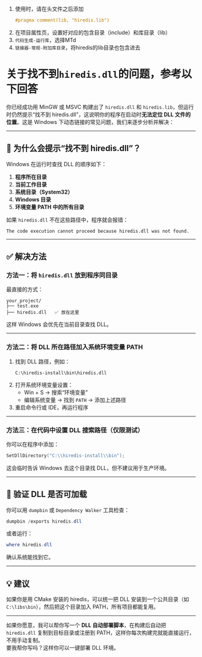 1. 使用时，请在头文件之后添加
   ```cpp
   #pragma comment(lib, "hiredis.lib")
   ```
2. 在项目属性页，设置好对应的包含目录（include）和库目录（lib）
3. `代码生成-运行库`，选择MTd
4. `链接器-常规-附加库目录`，将hiredis的lib目录也包含进去
# 关于找不到`hiredis.dll`的问题，参考以下回答
你已经成功用 MinGW 或 MSVC 构建出了 `hiredis.dll` 和 `hiredis.lib`，但运行时仍然提示“找不到 hiredis.dll”，这说明你的程序在启动时**无法定位 DLL 文件的位置**。这是 Windows 下动态链接的常见问题，我们来逐步分析并解决：

---

## 🧠 为什么会提示“找不到 hiredis.dll”？

Windows 在运行时查找 DLL 的顺序如下：

1. **程序所在目录**
2. **当前工作目录**
3. **系统目录（System32）**
4. **Windows 目录**
5. **环境变量 PATH 中的所有目录**

如果 `hiredis.dll` 不在这些路径中，程序就会报错：  
```
The code execution cannot proceed because hiredis.dll was not found.
```

---

## ✅ 解决方法

### 方法一：将 `hiredis.dll` 放到程序同目录
最直接的方式：

```plaintext
your_project/
├── test.exe
├── hiredis.dll   ✅ 放在这里
```

这样 Windows 会优先在当前目录查找 DLL。

---

### 方法二：将 DLL 所在路径加入系统环境变量 PATH

1. 找到 DLL 路径，例如：
   ```
   C:\hiredis-install\bin\hiredis.dll
   ```
2. 打开系统环境变量设置：
   - Win + S → 搜索“环境变量”
   - 编辑系统变量 → 找到 `PATH` → 添加上述路径
3. 重启命令行或 IDE，再运行程序

---

### 方法三：在代码中设置 DLL 搜索路径（仅限测试）

你可以在程序中添加：
```c
SetDllDirectory("C:\\hiredis-install\\bin");
```
这会临时告诉 Windows 去这个目录找 DLL，但不建议用于生产环境。

---

## 🧪 验证 DLL 是否可加载

你可以用 `dumpbin` 或 `Dependency Walker` 工具检查：
```powershell
dumpbin /exports hiredis.dll
```
或者运行：
```powershell
where hiredis.dll
```
确认系统能找到它。

---

## 💡 建议

如果你是用 CMake 安装的 hiredis，可以统一把 DLL 安装到一个公共目录（如 `C:\libs\bin`），然后把这个目录加入 PATH，所有项目都能复用。

---

如果你愿意，我可以帮你写一个 **DLL 自动部署脚本**，在构建后自动把 `hiredis.dll` 复制到目标目录或注册到 PATH，这样你每次构建完就能直接运行，不用手动复制。  
要我帮你写吗？这样你可以一键部署 DLL 环境。
